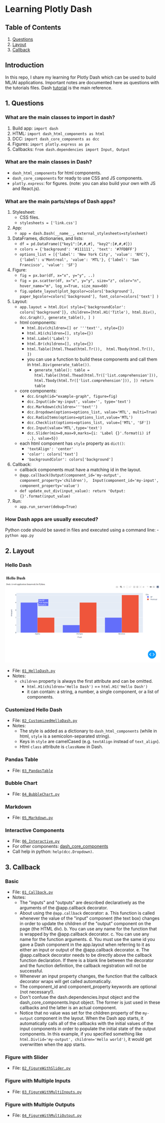 # Learning Plotly Dash

## Table of Contents
1. [Questions](#questions)
2. [Layout](#layout)
3. [Callback](#callback)

## Introduction
In this repo, I share my learning for Plotly Dash which can be used to build ML/AI applications. Important notes are 
documented here as questions with the tutorials files. Dash [tutorial](https://dash.plotly.com/installation) is the 
main reference.

<a name="questions"></a>
## 1. Questions

### What are the main classes to import in dash? 
1. Build app: `import dash`
2. HTML: `import dash_html_components as html`
3. DCC: `import dash_core_components as dcc`
4. Figures: `import plotly.express as px`
5. Callbacks: `from dash.dependencies import Input, Output`

### What are the main classes in Dash?
- `dash_html_components` for html components.
- `dash_core_components` for ready to use CSS and JS components.
- `plotly.express`: for figures. 
(note: you can also build your own with JS and React.js). 

### What are the main parts/steps of Dash apps?
1. Stylesheet:
    - CSS files. 
    - `stylesheets = ['link.css'] `
2. App: 
    - `app = dash.Dash(__name__, external_stylesheets=stylesheet)`
3. DataFrames, dictionaries, and lists: 
    - `df = pd.DataFrame({"key1":[#,#,#], "key2":[#,#,#]})`
    - `colors = {'background': '#111111',
                 'text': '#7FDBFF'}`
    - `options_list = [{'label': 'New York City', 'value': 'NYC'},
                {'label': u'Montreal', 'value': 'MTL'},
                {'label': 'San Francisco', 'value': 'SF'}`
4. Figure: 
    - `fig = px.bar(df, x="x", y="y", ..)`
    - `fig = px.scatter(df, x="x", y="y", size="z", color="n", hover_name="m", log_x=True, size_max=60)`
    - `fig.update_layout(plot_bgcolor=colors['background'],
                  paper_bgcolor=colors['background'],
                  font_color=colors['text']
                  )`
5. Layout: 
    - `app.layout = html.Div(
                        style={'backgroundColor': colors['background']},
                        children=[html.H1('Title'),
                                  html.Div(),
                                  dcc.Graph(),
                                  generate_table(),
                                 ]
                             )` 
    - html components:  
        - `html.Div(children=[] or '''text'', style={})`
        - `html.H1(children=[], style={})`
        - `html.Label('Label')`
        - `html.Br(children=[], style={})`
        - `html.Table([html.Thead(html.Tr()), 
                       html.Tbody(html.Tr()),
                       ])`
        - you can use a function to build these components and call them in `html.Div(generate_table())`.
            - `generate_table():
                 table = html.Table([html.Thead(html.Tr(['list.comprehension'])), 
                                     html.Tbody(html.Tr(['list.comprehension'])),
                                     ])
                 return table` 
    - core components: 
        - `dcc.Graph(id="example-graph", figure=fig)`
        - `dcc.Input(id='my-input', value='', type='text')`
        - `dcc.Markdown(children='''text'')`
        - `dcc.Dropdown(options=options_list, value='MTL', multi=True)`
        - `dcc.RadioItems(options=options_list,value='MTL')`
        - `dcc.Checklist(options=options_list, value=['MTL', 'SF'])`
        - `dcc.Input(value='MTL',type='text')`
        - `dcc.Slider(min=0,max=9,marks={i: 'Label {}'.format(i) if ..}, value=5})`
    - each html component has `style` property as `dict()`: 
        - `'textAlign': 'center'`
        - `'color': colors['text']`
        - `'backgroundColor': colors['background']`
6. Callback:
    - callback components must have a matching id in the layout. 
    - `@app.callback(Output(component_id='my-output', component_property='children'), 
                     Input(component_id='my-input', component_property='value')`
    - `def update_out_div(input_value):
        return 'Output: {}'.format(input_value)`
7. Run:
    - `app.run_server(debug=True)`

### How Dash apps are usually executed?
Python code should be saved in files and executed using a command line: 
    - `python app.py` 

<a name="layout"></a>
## 2. Layout
### Hello Dash
![image](01_Layout/01_HelloDash.png)
- File: [`01_HelloDash.py`](01_Layout/01_HelloDash.py)
- Notes: 
    - `children` property is always the first attribute and can be omitted. 
        - `html.H1(children='Hello Dash')` == `html.H1('Hello Dash')`
        - it can contain: a string, a number, a single component, or a list of components. 
        
### Customized Hello Dash
- File: [`02_CustomizedHelloDash.py`](01_Layout/02_CustomizedHelloDash.py)
- Notes: 
    - The style is added as a dictionary to `dash_html_components` 
      (while in html, `style` is a semicolon-separated string). 
    - Keys in `style` are camelCased (e.g. `textAlign` instead of `text_align`). 
    - Html `class` attribute is `className` in Dash.
    
### Pandas Table
- File: [`03_PandasTable`](01_Layout/03_PandasTables.py) 
    
### Bubble Chart
- File: [`04_BubbleChart.py`](01_Layout/04_BubbleChart.py)

### Markdown 
- File: [`05_Markdown.py`](01_Layout/05_Markdown.py)

### Interactive Components 
- File: [`06_Interactive.py`](01_Layout/06_Interactive.py)
- For other components: [dash_core_components](https://dash.plotly.com/dash-core-components) 
- Call help in python: `help(dcc.Dropdown)`.

<a name="callback"></a>
## 3. Callback
### Basic
- File: [`01_Callback.py`](02_Callback/01_Callback.py) 
- Notes:
    - The "inputs" and "outputs" are described declaratively as the arguments of the @app.callback decorator.
    - About using the `@app.callback` decorator:
        a. This function is called whenever the value of the "input" component (the text box) changes in order 
           to update the children of the "output" component on the page (the HTML div).
        b. You can use any name for the function that is wrapped by the @app.callback decorator.
        c. You can use any name for the function arguments.
        d. You must use the same id you gave a Dash component in the app.layout when referring to it as either an input 
           or output of the @app.callback decorator.
        e. The @app.callback decorator needs to be directly above the callback function declaration. If there is a blank 
           line between the decorator and the function definition, the callback registration will not be successful.
    - Whenever an input property changes, the function that the callback decorator wraps will get called automatically.
    - The component_id and component_property keywords are optional (not necessary!). 
    - Don't confuse the dash.dependencies.Input object and the dash_core_components.Input object. 
      The former is just used in these callbacks and the latter is an actual component.
    - Notice that no value was set for the children property of the `my-output` component in the layout. When the Dash 
      app starts, it automatically calls all of the callbacks with the initial values of the input components in order 
      to populate the initial state of the output components. In this example, if you specified something like 
      `html.Div(id='my-output', children='Hello world')`, it would get overwritten when the app starts.
      
### Figure with Slider
- File: [`02_FigureWithSlider.py`](02_Callback/02_FigureWithSlider.py)
  
### Figure with Multiple Inputs
- File: [`03_FigureWithMultiInputs.py`](02_Callback/03_FigureWithMultiInputs.py)

### Figure with Multiple Outputs
- File: [`04_FigureWithMultiOutput.py`](02_Callback/04_FigureWithMultiOutput.py)